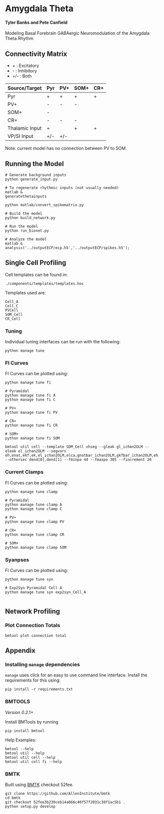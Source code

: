 # Amygdala Theta
#### Tyler Banks and Pete Canfield
Modeling Basal Forebrain GABAergic Neuromodulation of the Amygdala Theta Rhythm

## Connectivity Matrix
* \+ : Excitatory
* \- : Inhibitory
* \+/\- : Both

| Source/Target  | Pyr | PV+ | SOM+ | CR+ |
|----------------|-----|-----|------|-----|
| Pyr            | +   | +   | +    | +   |
| PV+            | -   | -   | -    |     |
| SOM+           | -   |     |      |     |
| CR+            | -   | -   | -    |     |
| Thalamic Input | +   |     | +    | +   |
| VP/SI Input    | +/- | +/- |      |     |

Note: current model has no connection between PV to SOM.


## Running the Model

```
# Generate background inputs
python generate_input.py

# To regenerate rhythmic inputs (not usually needed)
matlab &
generatethetainputs

python matlab/convert_spikematrix.py

# Build the model
python build_network.py

# Run the model
python run_bionet.py

# Analyze the model
matlab &
analysis('../outputECP/ecp.h5','../outputECP/spikes.h5');
```


## Single Cell Profiling

Cell templates can be found in:
```
./components/templates/templates.hoc
```
Templates used are:
```
Cell_A
Cell_C
PVCell
SOM_Cell
CR_Cell
```

### Tuning

Individual tuning interfaces can be run with the following:
```
python manage tune
```


### FI Curves

FI Curves can be plotted using:

```
python manage tune fi

# Pyramidal 
python manage tune fi A
python manage tune fi C

# PV+
python manage tune fi PV

# CR+
python manage tune fi CR

# SOM+
python manage tune fi SOM

bmtool util cell --template SOM_Cell vhseg --gleak gl_ichan2OLM --eleak el_ichan2OLM --segvars eh,enat,ekf,ek,el_ichan2OLM,elca,gnatbar_ichan2OLM,gkfbar_ichan2OLM,eh,gkhbar_ihOLM,gkAbar_AOLM,catau_ccanlOLM,gsAHbar_sAHPOLM,glcabar_lcaOLM,gcatbar_catOLM,gbar_napOLM --othersec dend[0],dend[1] --fminpa 44 --fmaxpa 305 --fincrement 20

```

### Current Clamps

FI Curves can be plotted using:

```
python manage tune clamp

# Pyramidal 
python manage tune clamp A
python manage tune clamp C

# PV+
python manage tune clamp PV

# CR+
python manage tune clamp CR

# SOM+
python manage tune clamp SOM
```

### Syanpses

FI Curves can be plotted using:

```
python manage tune syn

# Exp2Syn Pyramidal Cell A
python manage tune syn exp2syn_Cell_A


```

## Network Profiling

### Plot Connection Totals
```
bmtool plot connection total
```

## Appendix

### Installing `manage` dependencies
`manage` uses click for an easy to use command line interface. Install the requirements for this using:
```
pip install -r requirements.txt
```

### BMTOOLS

*Version 0.2.1+*

Install BMTools by running

```
pip install bmtool
```

Help Examples:
```
bmtool --help
bmtool util --help
bmtool util cell --help
bmtool util cell fi --help
```

### BMTK

Built using [BMTK](https://github.com/AllenInstitute/bmtk) checkout 52fee.

```
git clone https://github.com/AllenInstitute/bmtk
cd bmtk
git checkout 52fee3b230ceb14a666c46f57f2031c38f1ac5b1 .
python setup.py develop
````
